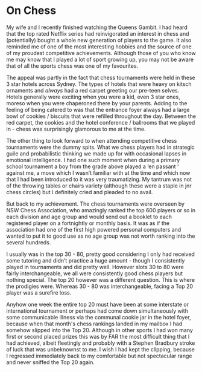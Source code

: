 # On Chess

My wife and I recently finished watching the Queens Gambit. I had heard that the top rated Netflix series had reinvigorated an interest in chess and (potentially) bought a whole new generation of players to the game. It also reminded me of one of the most interesting hobbies and the source of one of my proudest competitive achievements. Although those of you who know me may know that I played a lot of sport growing up, you may not be aware that of all the sports chess was one of my favourites.

The appeal was partly in the fact that chess tournaments were held in these 3 star hotels across Sydney. The types of hotels that were heavy on kitsch ornaments and *always* had a red carpet greeting our pre-teen selves. Hotels generally were exciting when you were a kid, even 3 star ones, moreso when you were chaperoned there by your parents. Adding to the feeling of being catered to was that the entrance foyer always had a large bowl of cookies / biscuits that were refilled throughout the day. Between the red carpet, the cookies and the hotel conference / ballrooms that we played in - chess was surprisingly glamorous to me at the time.

The other thing to look forward to when attending competitive chess tournaments were the dummy spits. What we chess players had in strategic guile and probabilistic thinking we made up for with occasional lapses in emotional intelligence. I had one such moment when during a primary school tournament a boy from the grade above played a ‘en passant ‘ against me, a move which I wasn’t familiar with at the time and which now that I had been introduced to it was very traumatizing. My tantrum was not of the throwing tables or chairs variety (although these were a staple in jnr chess circles) but I definitely cried and pleaded to no avail.

But back to my achievement. The chess tournaments were overseen by NSW Chess Association, who amazingly ranked the top 600 players or so in each division and age group and would send out a booklet to each registered player on a fortnightly or monthly basis. It was as if the association had one of the first high powered personal computers and wanted to put it to good use as no age group was not worth ranking into the several hundreds.  

I usually was in the top 30 - 80, pretty good considering I only had received some tutoring and didn’t practice a huge amount - though I consistently played in tournaments and did pretty well. However slots 30 to 80 were fairly interchangeable, we all were consistently good chess players but nothing special. The top 20 however was a different question. This is where the prodigies were. Whereas 30 - 80 was interchangeable, facing a Top 20 player was a surefire loss. 

Anyhow one week the entire top 20 must have been at some interstate or international tournament or perhaps had come down simultaneously with some communicable illness via the communal cookie jar in the hotel foyer, because when that month's chess rankings landed in my mailbox I had somehow slipped into the Top 20. Although in other sports I had won many first or second placed prizes this was by FAR the most difficult thing that I had achieved, albeit fleetingly and probably with a Stephen Bradbury stroke of luck that was unbeknownst to me. I wish I had kept the clipping, because I regressed immediately back to my comfortable but not spectacular range and never sniffed the Top 20 again.

